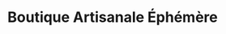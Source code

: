---
title: "Boutique Artisanale Éphémère"
url: /vienne/boutique-artisanale-ephemere/
shop: vêtements
---